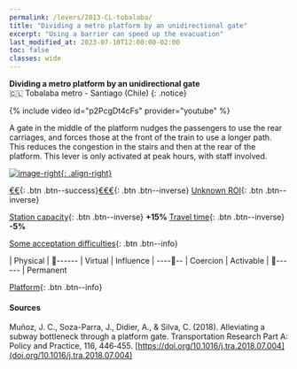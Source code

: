 ```yaml
---
permalink: /levers/2013-CL-tobalaba/
title: "Dividing a metro platform by an unidirectional gate"
excerpt: "Using a barrier can speed up the evacuation"
last_modified_at: 2023-07-10T12:00:00-02:00
toc: false
classes: wide
---
```


**Dividing a metro platform by an unidirectional gate**<br>
🇨🇱 Tobalaba metro - Santiago (Chile)
{: .notice}

{% include video id="p2PcgDt4cFs" provider="youtube" %}

A gate in the middle of the platform nudges the passengers to use the rear carriages, and forces those at the front of the train to use a longer path. This reduces the congestion in the stairs and then at the rear of the platform.
This lever is only activated at peak hours, with staff involved.

[![image-right](https://github.com/Mind-the-Cap/Mind-the-Cap.github.io/assets/19514464/6d5c2368-a0e6-4a84-9ea8-a53694374685){: .align-right}](https://www.openstreetmap.org/way//node/252527597#map=19/-33.41820/-70.60158)

[€€](#link){: .btn .btn--success}[€€€](#link){: .btn .btn--inverse} 
[Unknown ROI](#link){: .btn .btn--inverse}

[Station capacity](#link){: .btn .btn--inverse} **+15%**
[Travel time](#link){: .btn .btn--inverse} **-5%**

[Some acceptation difficulties](#link){: .btn .btn--info}

| Physical | 🔵------ | Virtual
| Influence | ----🔵-- | Coercion
| Activable | 🔵------ | Permanent

[Platform](#link){: .btn .btn--info}

#### Sources
Muñoz, J. C., Soza-Parra, J., Didier, A., & Silva, C. (2018). Alleviating a subway bottleneck through a platform gate. Transportation Research Part A: Policy and Practice, 116, 446‑455. [https://doi.org/10.1016/j.tra.2018.07.004](doi.org/10.1016/j.tra.2018.07.004)
